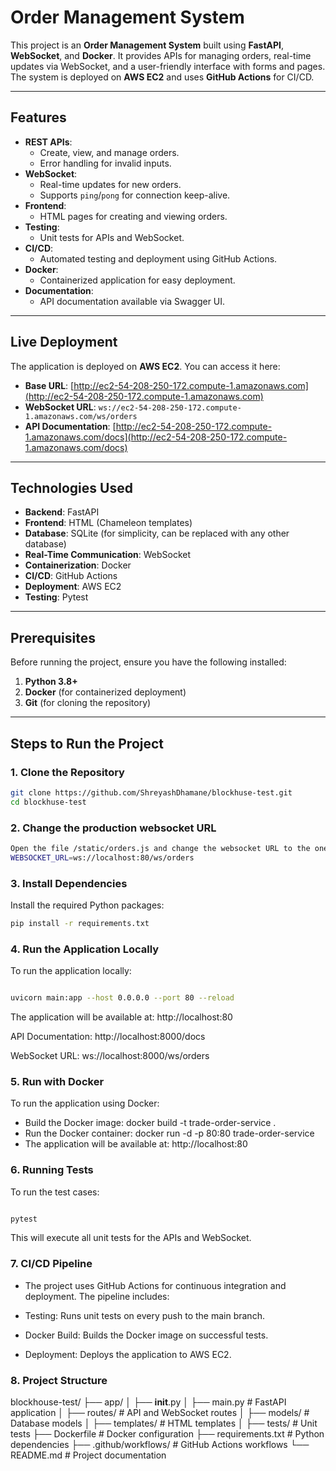 # Order Management System

This project is an **Order Management System** built using **FastAPI**, **WebSocket**, and **Docker**. It provides APIs for managing orders, real-time updates via WebSocket, and a user-friendly interface with forms and pages. The system is deployed on **AWS EC2** and uses **GitHub Actions** for CI/CD.

---

## Features

- **REST APIs**:
  - Create, view, and manage orders.
  - Error handling for invalid inputs.
- **WebSocket**:
  - Real-time updates for new orders.
  - Supports `ping`/`pong` for connection keep-alive.
- **Frontend**:
  - HTML pages for creating and viewing orders.
- **Testing**:
  - Unit tests for APIs and WebSocket.
- **CI/CD**:
  - Automated testing and deployment using GitHub Actions.
- **Docker**:
  - Containerized application for easy deployment.
- **Documentation**:
  - API documentation available via Swagger UI.

---

## Live Deployment

The application is deployed on **AWS EC2**. You can access it here:

- **Base URL**: [http://ec2-54-208-250-172.compute-1.amazonaws.com](http://ec2-54-208-250-172.compute-1.amazonaws.com)
- **WebSocket URL**: `ws://ec2-54-208-250-172.compute-1.amazonaws.com/ws/orders`
- **API Documentation**: [http://ec2-54-208-250-172.compute-1.amazonaws.com/docs](http://ec2-54-208-250-172.compute-1.amazonaws.com/docs)

---

## Technologies Used

- **Backend**: FastAPI
- **Frontend**: HTML (Chameleon templates)
- **Database**: SQLite (for simplicity, can be replaced with any other database)
- **Real-Time Communication**: WebSocket
- **Containerization**: Docker
- **CI/CD**: GitHub Actions
- **Deployment**: AWS EC2
- **Testing**: Pytest

---

## Prerequisites

Before running the project, ensure you have the following installed:

1. **Python 3.8+**
2. **Docker** (for containerized deployment)
3. **Git** (for cloning the repository)

---

## Steps to Run the Project

### 1. Clone the Repository

```bash
git clone https://github.com/ShreyashDhamane/blockhuse-test.git
cd blockhuse-test
```

### 2. Change the production websocket URL

```bash
Open the file /static/orders.js and change the websocket URL to the one you are using/localhost
WEBSOCKET_URL=ws://localhost:80/ws/orders
```

### 3. Install Dependencies
Install the required Python packages:

```bash
pip install -r requirements.txt
```

### 4. Run the Application Locally
To run the application locally:

```bash

uvicorn main:app --host 0.0.0.0 --port 80 --reload
```

The application will be available at: http://localhost:80

API Documentation: http://localhost:8000/docs

WebSocket URL: ws://localhost:8000/ws/orders

### 5. Run with Docker
To run the application using Docker:

- Build the Docker image: docker build -t trade-order-service .
- Run the Docker container: docker run -d -p 80:80 trade-order-service
- The application will be available at: http://localhost:80



### 6. Running Tests
To run the test cases:

``` bash

pytest
```
This will execute all unit tests for the APIs and WebSocket.

### 7. CI/CD Pipeline
- The project uses GitHub Actions for continuous integration and deployment. The pipeline includes:

- Testing: Runs unit tests on every push to the main branch.

- Docker Build: Builds the Docker image on successful tests.

- Deployment: Deploys the application to AWS EC2.

### 8. Project Structure

blockhouse-test/
├── app/
│   ├── __init__.py
│   ├── main.py                # FastAPI application
│   ├── routes/                # API and WebSocket routes
│   ├── models/                # Database models
│   ├── templates/             # HTML templates
│   ├── tests/                 # Unit tests
├── Dockerfile                 # Docker configuration
├── requirements.txt           # Python dependencies
├── .github/workflows/         # GitHub Actions workflows
└── README.md                  # Project documentation

